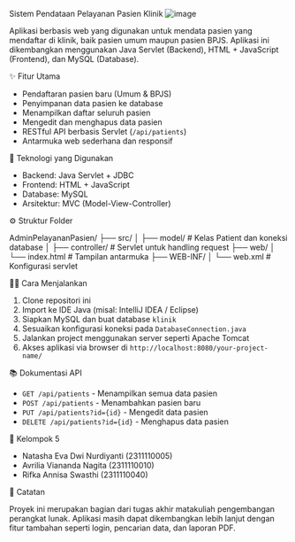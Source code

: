  Sistem Pendataan Pelayanan Pasien Klinik
![image](https://github.com/user-attachments/assets/cde48aea-0aa8-410e-8d79-e56364344f76)

Aplikasi berbasis web yang digunakan untuk mendata pasien yang mendaftar di klinik, baik pasien umum maupun pasien BPJS. Aplikasi ini dikembangkan menggunakan Java Servlet (Backend), HTML + JavaScript (Frontend), dan MySQL (Database).

 ✨ Fitur Utama

- Pendaftaran pasien baru (Umum & BPJS)
- Penyimpanan data pasien ke database
- Menampilkan daftar seluruh pasien
- Mengedit dan menghapus data pasien
- RESTful API berbasis Servlet (`/api/patients`)
- Antarmuka web sederhana dan responsif

 🧩 Teknologi yang Digunakan

- Backend: Java Servlet + JDBC
- Frontend: HTML + JavaScript
- Database: MySQL
- Arsitektur: MVC (Model-View-Controller)

 ⚙️ Struktur Folder

AdminPelayananPasien/
├── src/
│ ├── model/ # Kelas Patient dan koneksi database
│ ├── controller/ # Servlet untuk handling request
├── web/
│ └── index.html # Tampilan antarmuka
├── WEB-INF/
│ └── web.xml # Konfigurasi servlet

 👨‍💻 Cara Menjalankan

1. Clone repositori ini
2. Import ke IDE Java (misal: IntelliJ IDEA / Eclipse)
3. Siapkan MySQL dan buat database `klinik`
4. Sesuaikan konfigurasi koneksi pada `DatabaseConnection.java`
5. Jalankan project menggunakan server seperti Apache Tomcat
6. Akses aplikasi via browser di `http://localhost:8080/your-project-name/`

 📚 Dokumentasi API

- `GET /api/patients` - Menampilkan semua data pasien
- `POST /api/patients` - Menambahkan pasien baru
- `PUT /api/patients?id={id}` - Mengedit data pasien
- `DELETE /api/patients?id={id}` - Menghapus data pasien

 👥 Kelompok 5

- Natasha Eva Dwi Nurdiyanti (2311110005)  
- Avrilia Viananda Nagita (2311110010)  
- Rifka Annisa Swasthi (2311110040)

📌 Catatan

Proyek ini merupakan bagian dari tugas akhir matakuliah pengembangan perangkat lunak. Aplikasi masih dapat dikembangkan lebih lanjut dengan fitur tambahan seperti login, pencarian data, dan laporan PDF.

